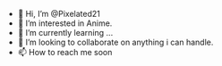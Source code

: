 - 👋 Hi, I’m @Pixelated21
- 👀 I’m interested in Anime.
- 🌱 I’m currently learning ...
- 💞️ I’m looking to collaborate on anything i can handle.
- 📫 How to reach me soon

<!---
Pixelated21/Pixelated21 is a ✨ special ✨ repository because its `README.md` (this file) appears on your GitHub profile.
You can click the Preview link to take a look at your changes.
--->
